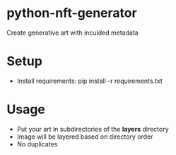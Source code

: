 # python-nft-generator
Create generative art with inculded metadata

# Setup
- Install requirements: 
       pip install -r requirements.txt

# Usage
- Put your art in subdirectories of the **layers** directory
- Image will be layered based on directory order 
- No duplicates
